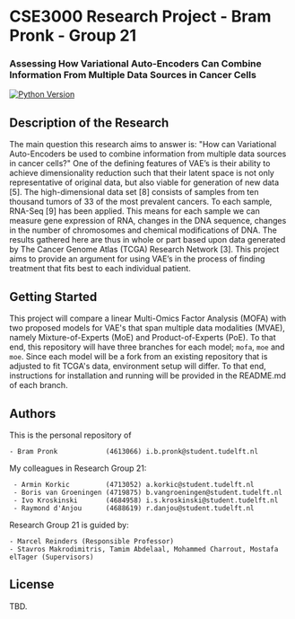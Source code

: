 # CSE3000 Research Project - Bram Pronk - Group 21
### Assessing How Variational Auto-Encoders Can Combine Information From Multiple Data Sources in Cancer Cells

[![Python Version](https://img.shields.io/static/v1.svg?label=minimal_python_version&message=3.8.8&color=blue)](https://www.python.org/downloads)

## Description of the Research
The main question this research aims to answer is: "How can Variational Auto-Encoders be used to combine information from multiple data sources in cancer cells?" One of the defining features of VAE’s is their ability to achieve dimensionality reduction such that their latent space is not only representative of original data, but also viable for generation of new data [5]. The high-dimensional data set [8] consists of samples from ten thousand tumors of 33 of the most prevalent cancers. To each sample, RNA-Seq [9] has been applied. This means for each sample we can measure gene expression of RNA, changes in the DNA sequence, changes in the number of chromosomes and chemical modifications of DNA. The results gathered here are thus in whole or part based upon data generated by The Cancer Genome Atlas (TCGA) Research Network [3]. This project aims to provide an argument for using VAE’s in the process of finding treatment that fits best to each individual patient.

## Getting Started
<!---

This section should contain installation, testing, and running instructions for people who want to get started with the project. 

- These instructions should work on a clean system.
- These instructions should work without having to install an IDE.
- You can specify that the user should have a certain operating system.

--->
This project will compare a linear Multi-Omics Factor Analysis (MOFA) with two proposed models for VAE's that span multiple data modalities (MVAE), namely Mixture-of-Experts (MoE) and Product-of-Experts (PoE). 
To that end, this repository will have three branches for each model; ```mofa```, ```moe``` and ```moe```. 
Since each model will be a fork from an existing repository that is adjusted to fit TCGA's data, environment setup will differ. To that end, instructions for installation and running will be provided in the README.md of each branch.

## Authors
This is the personal repository of

    - Bram Pronk            (4613066) i.b.pronk@student.tudelft.nl

My colleagues in Research Group 21:

     - Armin Korkic         (4713052) a.korkic@student.tudelft.nl
     - Boris van Groeningen (4719875) b.vangroeningen@student.tudelft.nl
     - Ivo Kroskinski       (4684958) i.s.kroskinski@student.tudelft.nl
     - Raymond d'Anjou      (4688619) r.danjou@student.tudelft.nl

Research Group 21 is guided by:
    
    - Marcel Reinders (Responsible Professor)
    - Stavros Makrodimitris, Tamim Abdelaal, Mohammed Charrout, Mostafa elTager (Supervisors)

## License
TBD.





